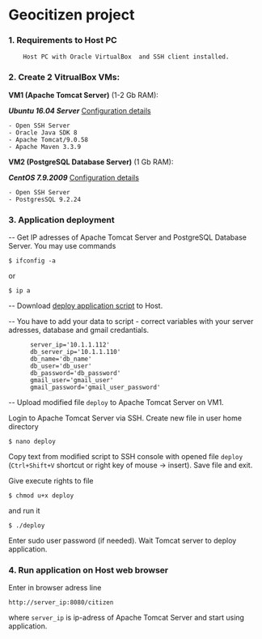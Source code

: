 # Geocitizen project

### 1. Requirements to Host PC
        Host PC with Oracle VirtualBox  and SSH client installed.

### 2. Create 2 VitrualBox VMs:
**VM1 (Apache Tomcat Server)** (1-2 Gb RAM): 

***Ubuntu 16.04 Server*** [Configuration details](TomcatServer.md)

    - Open SSH Server
    - Oracle Java SDK 8
    - Apache Tomcat/9.0.58
    - Apache Maven 3.3.9

**VM2 (PostgreSQL Database Server)** (1 Gb RAM): 

***CentOS 7.9.2009*** [Configuration details](PostgreSQL.md)

    - Open SSH Server
    - PostgresSQL 9.2.24
### 3. Application deployment

-- Get IP adresses of Apache Tomcat Server and PostgreSQL Database Server. You may use commands

`$ ifconfig -a`

or

`$ ip a`

-- Download [deploy application script](deploy) to Host.

-- You have to add your data to script - correct variables with your server adresses, database and gmail credantials.

          server_ip='10.1.1.112'
          db_server_ip='10.1.1.110'
          db_name='db_name'
          db_user='db_user'
          db_password='db_password'
          gmail_user='gmail_user'
          gmail_password='gmail_user_password'

-- Upload modified file `deploy` to Apache Tomcat Server on VM1.
            
Login to Apache Tomcat Server via SSH. Create new file in user home directory
            
`$ nano deploy`
       
Copy text from modified script to SSH console with opened file `deploy` (`Ctrl+Shift+V` shortcut or right key of mouse -> insert). Save file and exit.

Give execute rights to file

`$ chmod u+x deploy`

and run it

`$ ./deploy`
        
Enter sudo user password (if needed). Wait Tomcat server to deploy application.

        
### 4. Run application on Host web browser

Enter in browser adress line

`http://server_ip:8080/citizen`

where `server_ip` is ip-adress of Apache Tomcat Server and start using application.

